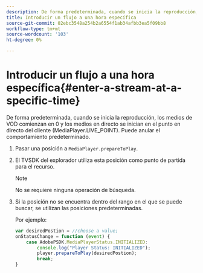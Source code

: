 ```yaml
---
description: De forma predeterminada, cuando se inicia la reproducción, los medios de VOD comienzan en 0 y los medios en directo se inician en el punto en directo del cliente (MediaPlayer.LIVE_POINT). Puede anular el comportamiento predeterminado.
title: Introducir un flujo a una hora específica
source-git-commit: 02ebc3548a254b2a6554f1ab34afbb3ea5f09bb8
workflow-type: tm+mt
source-wordcount: '103'
ht-degree: 0%

---
```


# Introducir un flujo a una hora específica{#enter-a-stream-at-a-specific-time}

De forma predeterminada, cuando se inicia la reproducción, los medios de VOD comienzan en 0 y los medios en directo se inician en el punto en directo del cliente (MediaPlayer.LIVE_POINT). Puede anular el comportamiento predeterminado.

1. Pasar una posición a `MediaPlayer.prepareToPlay`.
1. El TVSDK del explorador utiliza esta posición como punto de partida para el recurso.

   >[!NOTE]
   >
   >No se requiere ninguna operación de búsqueda.

1. Si la posición no se encuentra dentro del rango en el que se puede buscar, se utilizan las posiciones predeterminadas.

   Por ejemplo:

   ```js
   var desiredPostion = //choose a value; 
   onStatusChange = function (event) { 
       case AdobePSDK.MediaPlayerStatus.INITIALIZED: 
           console.log("Player Status: INITIALIZED"); 
           player.prepareToPlay(desiredPostion); 
           break; 
   } 
   ```
